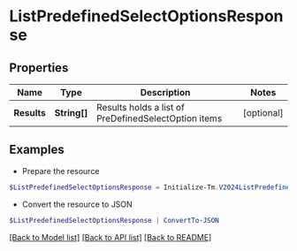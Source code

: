 # ListPredefinedSelectOptionsResponse
## Properties

Name | Type | Description | Notes
------------ | ------------- | ------------- | -------------
**Results** | **String[]** | Results holds a list of PreDefinedSelectOption items | [optional] 

## Examples

- Prepare the resource
```powershell
$ListPredefinedSelectOptionsResponse = Initialize-Tm.V2024ListPredefinedSelectOptionsResponse  -Results null
```

- Convert the resource to JSON
```powershell
$ListPredefinedSelectOptionsResponse | ConvertTo-JSON
```

[[Back to Model list]](../README.md#documentation-for-models) [[Back to API list]](../README.md#documentation-for-api-endpoints) [[Back to README]](../README.md)

